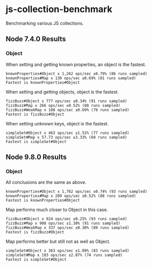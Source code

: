 # js-collection-benchmark
Benchmarking various JS collections.

## Node 7.4.0 Results

### Object

When setting and getting known properties, an object is the fastest.
```
knownProperties#Object x 1,262 ops/sec ±0.79% (86 runs sampled)
knownProperties#Map x 130 ops/sec ±0.69% (81 runs sampled)
Fastest is knownProperties#Object
```

When setting and getting objects, object is the fastest.
```
fizzBuzz#Object x 777 ops/sec ±0.34% (91 runs sampled)
fizzBuzz#Map x 266 ops/sec ±0.52% (88 runs sampled)
fizzBuzz#WeakMap x 188 ops/sec ±0.69% (79 runs sampled)
Fastest is fizzBuzz#Object
```

When setting unknown keys, object is the fastest.
```
simpleSet#Object x 463 ops/sec ±1.52% (77 runs sampled)
simpleSet#Map x 57.73 ops/sec ±3.33% (60 runs sampled)
Fastest is simpleSet#Object
```

## Node 9.8.0 Results

### Object 

All conclusions are the same as above.

```
knownProperties#Object x 1,762 ops/sec ±0.74% (93 runs sampled)
knownProperties#Map x 289 ops/sec ±0.52% (88 runs sampled)
Fastest is knownProperties#Object
```

Map performs much closer to Object in this case.
```
fizzBuzz#Object x 924 ops/sec ±0.25% (93 runs sampled)
fizzBuzz#Map x 908 ops/sec ±1.30% (91 runs sampled)
fizzBuzz#WeakMap x 337 ops/sec ±0.30% (89 runs sampled)
Fastest is fizzBuzz#Object
```

Map performs better but still not as well as Object.
```
simpleSet#Object x 363 ops/sec ±1.09% (83 runs sampled)
simpleSet#Map x 103 ops/sec ±2.07% (74 runs sampled)
Fastest is simpleSet#Object
```
